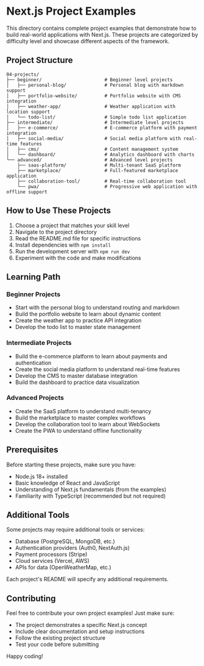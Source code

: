 # Next.js Project Examples

This directory contains complete project examples that demonstrate how to build real-world applications with Next.js. These projects are categorized by difficulty level and showcase different aspects of the framework.

## Project Structure

```
04-projects/
├── beginner/                       # Beginner level projects
│   ├── personal-blog/              # Personal blog with markdown support
│   ├── portfolio-website/          # Portfolio website with CMS integration
│   ├── weather-app/                # Weather application with location support
│   └── todo-list/                  # Simple todo list application
├── intermediate/                   # Intermediate level projects
│   ├── e-commerce/                 # E-commerce platform with payment integration
│   ├── social-media/               # Social media platform with real-time features
│   ├── cms/                        # Content management system
│   └── dashboard/                  # Analytics dashboard with charts
└── advanced/                       # Advanced level projects
    ├── saas-platform/              # Multi-tenant SaaS platform
    ├── marketplace/                # Full-featured marketplace application
    ├── collaboration-tool/         # Real-time collaboration tool
    └── pwa/                        # Progressive web application with offline support
```

## How to Use These Projects

1. Choose a project that matches your skill level
2. Navigate to the project directory
3. Read the README.md file for specific instructions
4. Install dependencies with `npm install`
5. Run the development server with `npm run dev`
6. Experiment with the code and make modifications

## Learning Path

### Beginner Projects
- Start with the personal blog to understand routing and markdown
- Build the portfolio website to learn about dynamic content
- Create the weather app to practice API integration
- Develop the todo list to master state management

### Intermediate Projects
- Build the e-commerce platform to learn about payments and authentication
- Create the social media platform to understand real-time features
- Develop the CMS to master database integration
- Build the dashboard to practice data visualization

### Advanced Projects
- Create the SaaS platform to understand multi-tenancy
- Build the marketplace to master complex workflows
- Develop the collaboration tool to learn about WebSockets
- Create the PWA to understand offline functionality

## Prerequisites

Before starting these projects, make sure you have:
- Node.js 18+ installed
- Basic knowledge of React and JavaScript
- Understanding of Next.js fundamentals (from the examples)
- Familiarity with TypeScript (recommended but not required)

## Additional Tools

Some projects may require additional tools or services:
- Database (PostgreSQL, MongoDB, etc.)
- Authentication providers (Auth0, NextAuth.js)
- Payment processors (Stripe)
- Cloud services (Vercel, AWS)
- APIs for data (OpenWeatherMap, etc.)

Each project's README will specify any additional requirements.

## Contributing

Feel free to contribute your own project examples! Just make sure:
- The project demonstrates a specific Next.js concept
- Include clear documentation and setup instructions
- Follow the existing project structure
- Test your code before submitting

Happy coding!